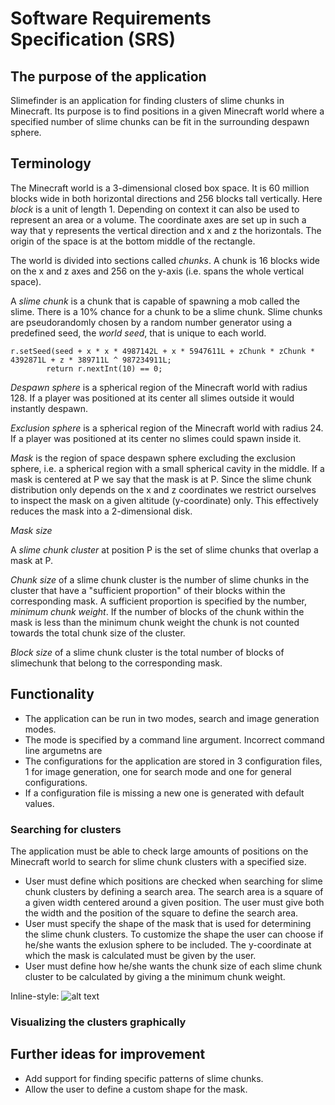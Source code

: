 # Software Requirements Specification (SRS)

## The purpose of the application
Slimefinder is an application for finding clusters of slime chunks in Minecraft. Its purpose is to find positions in a given Minecraft world where a specified number of slime chunks can be fit in the surrounding despawn sphere.

## Terminology

The Minecraft world is a 3-dimensional closed box space. It is 60 million blocks wide in both horizontal directions and 256 blocks tall vertically. Here _block_ is a unit of length 1. Depending on context it can also be used to represent an area or a volume. The coordinate axes are set up in such a way that y represents the vertical direction and x and z the horizontals. The origin of the space is at the bottom middle of the rectangle.

The world is divided into sections called _chunks_. A chunk is 16 blocks wide on the x and z axes and 256 on the y-axis (i.e. spans the whole vertical space).

A _slime chunk_ is a chunk that is capable of spawning a mob called the slime. There is a 10% chance for a chunk to be a slime chunk. Slime chunks are pseudorandomly chosen by a random number generator using a predefined seed, the _world seed_, that is unique to each world.

```
r.setSeed(seed + x * x * 4987142L + x * 5947611L + zChunk * zChunk * 4392871L + z * 389711L ^ 987234911L;
    	return r.nextInt(10) == 0;
```

_Despawn sphere_ is a spherical region of the Minecraft world with radius 128. If a player was positioned at its center all slimes outside it would instantly despawn.

_Exclusion sphere_ is a spherical region of the Minecraft world with radius 24. If a player was positioned at its center no slimes could spawn inside it.

_Mask_ is the region of space despawn sphere excluding the exclusion sphere, i.e. a spherical region with a small spherical cavity in the middle. If a mask is centered at P we say that the mask is at P. Since the slime chunk distribution only depends on the x and z coordinates we restrict ourselves to inspect the mask on a given altitude (y-coordinate) only. This effectively reduces the mask into a 2-dimensional disk.

_Mask size_ 

A _slime chunk cluster_ at position P is the set of slime chunks that overlap a mask at P.

_Chunk size_ of a slime chunk cluster is the number of slime chunks in the cluster that have a "sufficient proportion" of their blocks within the corresponding mask. A sufficient proportion is specified by the number, _minimum chunk weight_. If the number of blocks of the chunk within the mask is less than the minimum chunk weight the chunk is not counted towards the total chunk size of the cluster.

_Block size_ of a slime chunk cluster is the total number of blocks of slimechunk that belong to the corresponding mask.

## Functionality
* The application can be run in two modes, search and image generation modes.
* The mode is specified by a command line argument. Incorrect command line argumetns are 
* The configurations for the application are stored in 3 configuration files, 1 for image generation, one for search mode and one for general configurations.
* If a configuration file is missing a new one is generated with default values.

### Searching for clusters
The application must be able to check large amounts of positions on the Minecraft world to search for slime chunk clusters with a specified size.

* User must define which positions are checked when searching for slime chunk clusters by defining a search area. The search area is a square of a given width centered around a given position. The user must give both the width and the position of the square to define the search area.
* User must specify the shape of the mask that is used for determining the slime chunk clusters. To customize the shape the user can choose if he/she wants the exlusion sphere to be included. The y-coordinate at which the mask is calculated must be given by the user.
* User must define how he/she wants the chunk size of each slime chunk cluster to be calculated by giving a the minimum chunk weight.

Inline-style: 
![alt text](https://github.com/Nukelawe/otm/blob/master/project/resources/search-area.png "Search area")

### Visualizing the clusters graphically

## Further ideas for improvement
* Add support for finding specific patterns of slime chunks.
* Allow the user to define a custom shape for the mask.

